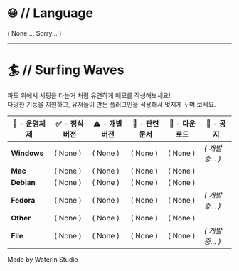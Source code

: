 # 🌐 // Language
( None.... Sorry... )

---

# 🏄 // Surfing Waves
파도 위에서 서핑을 타는거 처럼 유연하게 메모를 작성해보세요!  
다양한 기능을 지원하고, 유저들이 만든 플러그인을 적용해서 멋지게 꾸며 보세요.

| 💾 - 운영체제 | **✅ - 정식 버전** | **⚠️ - 개발 버전** | **📜 - 관련 문서** | **🔗 - 다운로드** | **📢 - 공지** |
|---|---|---|---|---|---|
| **Windows** | ( None ) | ( None ) | ( None ) | ( None ) | _( 개발중... )_ |
| **Mac** | ( None ) | ( None ) | ( None ) | ( None ) |  |
| **Debian** | ( None ) | ( None ) | ( None ) | ( None ) |  |
| **Fedora** | ( None ) | ( None ) | ( None ) | ( None ) | _( 개발중... )_ |
| **Other** | ( None ) | ( None ) | ( None ) | ( None ) |  |
| **File** | ( None ) | ( None ) | ( None ) | ( None ) | _( 개발중... )_ |

Made by WaterIn Studio
